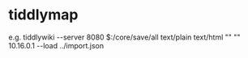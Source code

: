 # tiddlymap
e.g. tiddlywiki --server 8080 $:/core/save/all text/plain text/html "" "" 10.16.0.1 --load ../import.json

